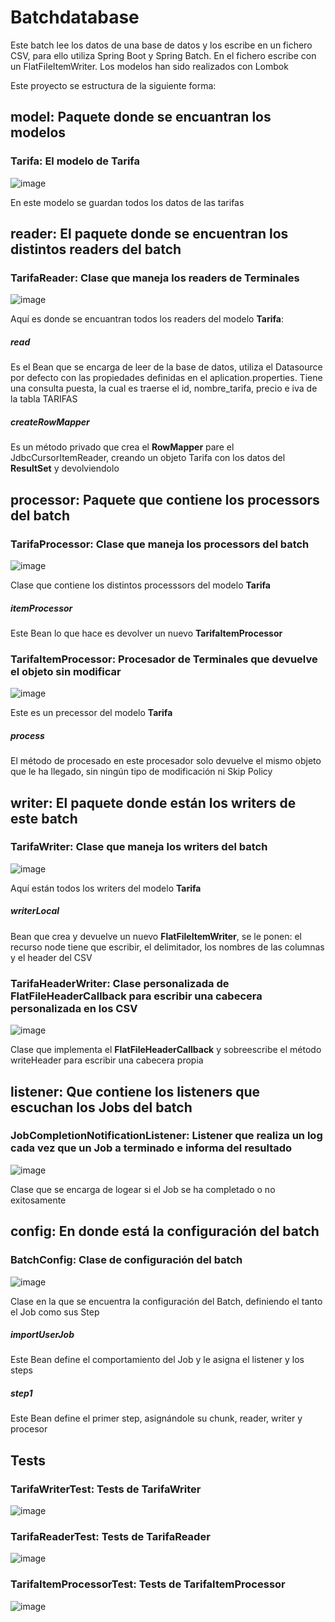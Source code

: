 # Batchdatabase
Este batch lee los datos de una base de datos y los escribe en un fichero CSV, para ello utiliza Spring Boot y Spring Batch.
En el fichero escribe con un FlatFileItemWriter. Los modelos han sido realizados con Lombok

Este proyecto se estructura de la siguiente forma:

## model: Paquete donde se encuantran los modelos

### Tarifa: El modelo de Tarifa

![image](https://github.com/RickDvn/batchdatabase/assets/168721035/6b8a2ffc-9188-47d8-8764-c3a33241ac74)

En este modelo se guardan todos los datos de las tarifas

## reader: El paquete donde se encuentran los distintos readers del batch

### TarifaReader: Clase que maneja los readers de Terminales

![image](https://github.com/RickDvn/batchdatabase/assets/168721035/0c7aa9e2-84a5-4a8d-b118-bbbb711c44bc)

Aquí es donde se encuantran todos los readers del modelo **Tarifa**:

##### read

Es el Bean que se encarga de leer de la base de datos, utiliza el Datasource por defecto con las propiedades definidas en el aplication.properties. 
Tiene una consulta puesta, la cual es traerse el id, nombre_tarifa, precio e iva de la tabla TARIFAS

##### createRowMapper

Es un método privado que crea el **RowMapper** pare el JdbcCursorItemReader, creando un objeto Tarifa con los datos del **ResultSet** y devolviendolo

## processor: Paquete que contiene los processors del batch

### TarifaProcessor: Clase que maneja los processors del batch

![image](https://github.com/RickDvn/batchdatabase/assets/168721035/b204cbb9-24d2-407e-960d-430590d738e8)

Clase que contiene los distintos processsors del modelo **Tarifa**

##### itemProcessor

Este Bean lo que hace es devolver un nuevo **TarifaItemProcessor**

### TarifaItemProcessor: Procesador de Terminales que devuelve el objeto sin modificar

![image](https://github.com/RickDvn/batchdatabase/assets/168721035/470aa649-26b6-4fa1-9437-00484cd61303)

Este es un precessor del modelo **Tarifa**

##### process

El método de procesado en este procesador solo devuelve el mismo objeto que le ha llegado, sin ningún tipo de modificación ni Skip Policy

## writer: El paquete donde están los writers de este batch

### TarifaWriter: Clase que maneja los writers del batch

![image](https://github.com/RickDvn/batchdatabase/assets/168721035/323476cc-bdc6-455e-847b-9bb2c9834d00)

Aquí están todos los writers del modelo **Tarifa**

##### writerLocal

Bean que crea y devuelve un nuevo **FlatFileItemWriter<Tarifa>**, se le ponen: el recurso node tiene que escribir, el delimitador, los nombres de las columnas 
y el header del CSV

### TarifaHeaderWriter: Clase personalizada de FlatFileHeaderCallback para escribir una cabecera personalizada en los CSV

![image](https://github.com/RickDvn/batchdatabase/assets/168721035/59268bd5-81d8-4268-a1c1-6320a1625614)

Clase que implementa el **FlatFileHeaderCallback** y sobreescribe el método writeHeader para escribir una cabecera propia

## listener: Que contiene los listeners que escuchan los Jobs del batch

### JobCompletionNotificationListener: Listener que realiza un log cada vez que un Job a terminado e informa del resultado

![image](https://github.com/RickDvn/batchdatabase/assets/168721035/8e6479b2-a63c-4ac0-a04e-0f9335e6b841)

Clase que se encarga de logear si el Job se ha completado o no exitosamente

## config: En donde está la configuración del batch

### BatchConfig: Clase de configuración del batch

![image](https://github.com/RickDvn/batchdatabase/assets/168721035/6361930b-a110-497e-9128-b267b87b4340)

Clase en la que se encuentra la configuración del Batch, definiendo el tanto el Job como sus Step

##### importUserJob

Este Bean define el comportamiento del Job y le asigna el listener y los steps

##### step1

Este Bean define el primer step, asignándole su chunk, reader, writer y procesor

## Tests

### TarifaWriterTest: Tests de TarifaWriter

![image](https://github.com/RickDvn/batchdatabase/assets/168721035/907131a6-27cd-4b7e-b626-7bc15b848d2c)

### TarifaReaderTest: Tests de TarifaReader

![image](https://github.com/RickDvn/batchdatabase/assets/168721035/10821f03-8562-43d7-8e16-89c78a132101)


### TarifaItemProcessorTest: Tests de TarifaItemProcessor

![image](https://github.com/RickDvn/batchdatabase/assets/168721035/9100d4ea-44bf-47f9-bf42-8c6fe3e772e7)
